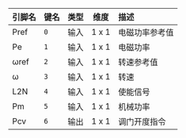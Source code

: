 <!--
DO NOT EDIT THIS FILE DIRECTLY.
This file is generated by tools/comp-docs.js.
All changes will be overwritten by regeneration.
-->

<slot class="model-pins">

| 引脚名 | 键名 | 类型 | 维度 | 描述 |
|:------ |:---- |:----:|:----:|:---- |
| Pref | `0` | 输入 | 1 x 1 | 电磁功率参考值 |
| Pe | `1` | 输入 | 1 x 1 | 电磁功率 |
| ωref | `2` | 输入 | 1 x 1 | 转速参考值 |
| ω | `3` | 输入 | 1 x 1 | 转速 |
| L2N | `4` | 输入 | 1 x 1 | 使能信号 |
| Pm | `5` | 输入 | 1 x 1 | 机械功率 |
| Pcv | `6` | 输出 | 1 x 1 | 调门开度指令 |

</slot>
